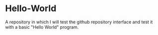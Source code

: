 # Hello-World
A repository in which I will test the github repository interface and test it with a basic "Hello World" program.
